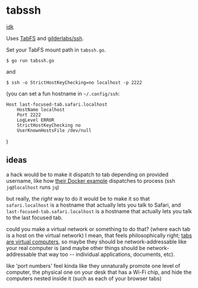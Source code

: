 # tabssh

[idk](https://twitter.com/rsnous/status/1365106287080472579)

Uses [TabFS](https://github.com/osnr/TabFS) and
[gilderlabs/ssh](https://twitter.com/jf/status/1352012743600062465).

Set your TabFS mount path in `tabssh.go`.

```
$ go run tabssh.go
```

and

```
$ ssh -o StrictHostKeyChecking=no localhost -p 2222
```

(you can set a fun hostname in `~/.config/ssh`:
```
Host last-focused-tab.safari.localhost
    HostName localhost
    Port 2222
    LogLevel ERROR
    StrictHostKeyChecking no
    UserKnownHostsFile /dev/null 
```
)

## ideas

a hack would be to make it dispatch to tab depending on provided username, like how
[their Docker
example](https://github.com/gliderlabs/ssh/tree/master/_examples/ssh-docker)
dispatches to process (ssh `jq@localhost` runs `jq`)

but really, the _right_ way to do it would be to make it so that
`safari.localhost` is a hostname that actually lets you talk to
Safari, and `last-focused-tab.safari.localhost` is a hostname that
actually lets you talk to the last focused tab.

could you make a virtual network or something to do that? (where each
tab is a host on the virtual network) I mean, that feels
philosophically right; [tabs are virtual
computers](https://twitter.com/rsnous/status/1352014584731734016), so
maybe they should be network-addressable like your real computer is
(and maybe other things should be network-addressable that way too --
individual applications, documents, etc).

like 'port numbers' feel kinda like they unnaturally promote one level
of computer, the physical one on your desk that has a Wi-Fi chip, and
hide the computers nested inside it (such as each of your browser
tabs)
